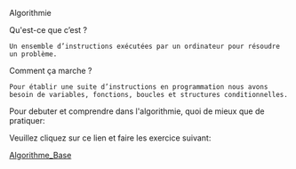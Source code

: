 Algorithmie

Qu'est-ce que c’est ?

    Un ensemble d’instructions exécutées par un ordinateur pour résoudre un problème.

Comment ça marche ?

    Pour établir une suite d’instructions en programmation nous avons besoin de variables, fonctions, boucles et structures conditionnelles.

Pour debuter et comprendre dans l'algorithmie, quoi de mieux que de pratiquer:

Veuillez cliquez sur ce lien et faire les exercice suivant:

   [Algorithme_Base](https://www.kwyk.fr/algorithme/sommaire/)
